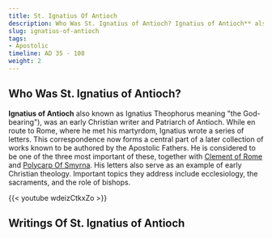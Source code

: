 ```yaml
---
title: St. Ignatius Of Antioch
description: Who Was St. Ignatius of Antioch? Ignatius of Antioch** also known as Ignatius Theophorus meaning "the God-bearing"), was an early Christian writer and Patriarch of Antioch. While en route to Rome, where he met his martyrdom, Ignatius wrote a series of letters.
slug: ignatius-of-antioch
tags:
- Apostolic
timeline: AD 35 - 108
weight: 2
---
```


## Who Was St. Ignatius of Antioch?
**Ignatius of Antioch** also known as Ignatius Theophorus meaning "the God-bearing"), was an early Christian writer and Patriarch of Antioch. While en route to Rome, where he met his martyrdom, Ignatius wrote a series of letters. This correspondence now forms a central part of a later collection of works known to be authored by the Apostolic Fathers. He is considered to be one of the three most important of these, together with [Clement of Rome](/clement-of-rome) and [Polycarp Of Smyrna](/polycarp-of-smyrna). His letters also serve as an example of early Christian theology. Important topics they address include ecclesiology, the sacraments, and the role of bishops. 

{{< youtube wdeizCtkxZo >}}

## Writings Of St. Ignatius of Antioch
